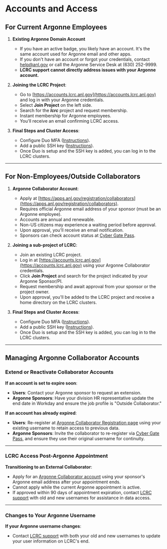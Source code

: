 # Accounts and Access

## For Current Argonne Employees

1. **Existing Argonne Domain Account**
    - If you have an active badge, you likely have an account. It's the same account used for Argonne email and other apps.
    - If you don't have an account or forgot your credentials, contact [help@anl.gov](mailto:help@anl.gov) or call the Argonne Service Desk at (630) 252-9999.
    - **LCRC support cannot directly address issues with your Argonne account.**

2. **Joining the LCRC Project**:
    - Go to [https://accounts.lcrc.anl.gov](https://accounts.lcrc.anl.gov) and log in with your Argonne credentials.
    - Select **Join Project** on the left side.
    - Search for the **_lcrc_** project and request membership.
    - Instant membership for Argonne employees.
    - You'll receive an email confirming LCRC access.

3. **Final Steps and Cluster Access**:
    - Configure Duo MFA ([Instructions](../account-project-management/mfa.md)).
    - Add a public SSH key ([Instructions](../account-project-management/ssh.md)).
    - Once Duo is setup and the SSH key is added, you can log in to the LCRC clusters.

---

## For Non-Employees/Outside Collaborators

1. **Argonne Collaborator Account**:
    - Apply at [https://apps.anl.gov/registration/collaborators](https://apps.anl.gov/registration/collaborators).
    - Requires official Argonne email address of your sponsor (must be an Argonne employee).
    - Accounts are annual and renewable.
    - Non-US citizens may experience a waiting period before approval.
    - Upon approval, you'll receive an email notification.
    - Sponsors can check account status at [Cyber Gate Pass](https://apps.inside.anl.gov/cgp).

2. **Joining a sub-project of LCRC**:
    - Join an existing LCRC project.
    - Log in at [https://accounts.lcrc.anl.gov](https://accounts.lcrc.anl.gov) using your Argonne Collaborator credentials.
    - Click **Join Project** and search for the project indicated by your Argonne Sponsor/PI.
    - Request membership and await approval from your sponsor or the project owner.
    - Upon approval, you'll be added to the LCRC project and receive a home directory on the LCRC clusters.

3. **Final Steps and Cluster Access**:
    - Configure Duo MFA ([Instructions](../account-project-management/mfa.md)).
    - Add a public SSH key ([Instructions](../account-project-management/ssh.md)).
    - Once Duo is setup and the SSH key is added, you can log in to the LCRC clusters.

---

## Managing Argonne Collaborator Accounts

### Extend or Reactivate Collaborator Accounts

**If an account is set to expire soon**:

- **Users**: Contact your Argonne sponsor to request an extension.
- **Argonne Sponsors**: Have your division HR representative update the end date in Workday and ensure the job profile is "Outside Collaborator."

**If an account has already expired**:

- **Users**: Re-register at [Argonne Collaborator Registration page](https://apps.anl.gov/registration/collaborators) using your existing username to retain access to previous data.
- **Argonne Sponsors**: Invite the collaborator to re-register via [Cyber Gate Pass](https://apps.inside.anl.gov/cgp), and ensure they use their original username for continuity.

---

### LCRC Access Post-Argonne Appointment

**Transitioning to an External Collaborator**:

- Apply for an [Argonne Collaborator account](https://apps.anl.gov/registration/collaborators) using your sponsor's Argonne email address after your appointment ends.
- Cannot apply while the current Argonne appointment is active.
- If approved within 90 days of appointment expiration, contact [LCRC support](mailto:support@lcrc.anl.gov) with old and new usernames for assistance in data access.

---

### Changes to Your Argonne Username

**If your Argonne username changes**:

- Contact [LCRC support](mailto:support@lcrc.anl.gov) with both your old and new usernames to update your user information on LCRC's end.
